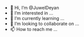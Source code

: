 - 👋 Hi, I’m @JuwelDeyan
- 👀 I’m interested in ...
- 🌱 I’m currently learning ...
- 💞️ I’m looking to collaborate on ...
- 📫 How to reach me ...

<!---
JuwelDeyan/JuwelDeyan is a ✨ special ✨ repository because its `README.md` (this file) appears on your GitHub profile.
You can click the Preview link to take a look at your changes.
--->

